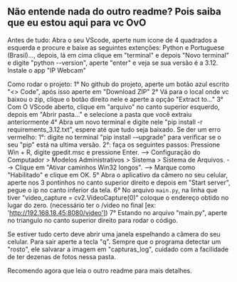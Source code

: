 ## Não entende nada do outro readme? Pois saiba que eu estou aqui para vc OvO

Antes de tudo:
Abra o seu VScode, aperte num icone de 4 quadrados a esquerda e procure e baixe as seguintes extenções: Python e Portuguese (Brasil)..., depois, lá em cima clique em "terminal" e depois "Novo terminal" e digite "python --version", aperte "enter" e veja se sua versão é a 3.12.
Instale o app "IP Webcam"

Como rodar o projeto:
1° No github do projeto, aperte um botão azul escrito "<> Code", após isso aperte em "Download ZIP"
2° Vá para o local onde vc baixou o zip, clique o botão direito nele e aperte a opção "Extract to..."
3° Com O VScode aberto, clique em "arquivo" no canto superior esquerdo, depois em "Abrir pasta..." e selecione a pasta que você extraiu anteriormente
4° Abra um novo terminal e digite nele "pip install -r requirements_3.12.txt", espere até que tudo seja baixado.
Se der um erro vermelho:
   1°: digite no terminal "pip install -–upgrade" para verificar se o seu "pip" está na ultima versão.
   2°: faça os seguintes passos: Pressione Win + R, digite gpedit.msc e pressione Enter. --> Configuração do Computador > Modelos Administrativos > Sistema > Sistema de Arquivos. --> Clique em "Ativar caminhos Win32 longos". --> Marque como "Habilitado" e clique em OK.
5° Abra o aplicativo da câmero no seu celular, aperte nos 3 pontinhos no canto superior direito e depois em "Start server", pegue o ip no canto inferior da tela.
6° No arquivo `main.py`, na linha que tiver "video_capture = cv2.VideoCapture(0)" coloque o endereço obtido no lugar do zero. (necessário ter o /video no final [ex: 'http://192.168.18.45:8080/video'])
7° Estando no arquivo "main.py", aperte no triangulo no canto superior direito para rodar o código.


Se estiver tudo certo deve abrir uma janela espelhando a câmera do seu celular.
Para sair aperte a tecla "q".
Sempre que o programa detectar um "rosto", ele salvarar a imagem em "capturas_log", cuidado com a facilidade de ter dezenas de fotos nessa pasta.

Recomendo agora que leia o outro readme para mais detalhes.